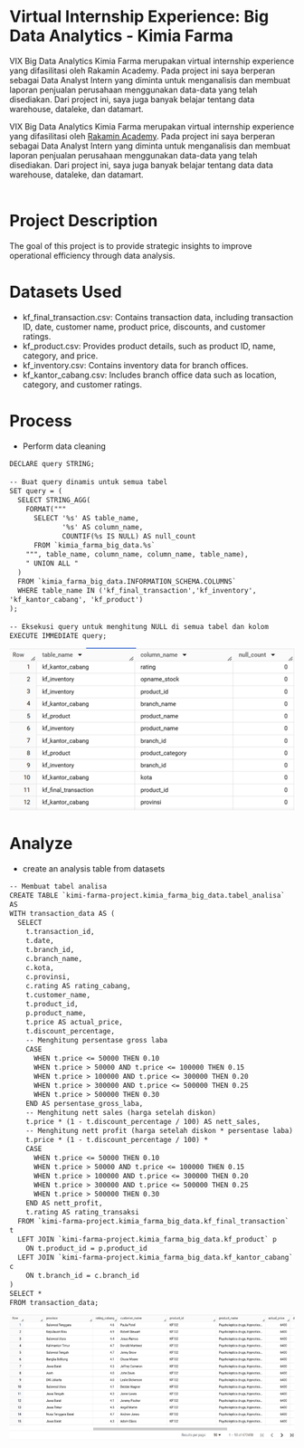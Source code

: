# Virtual Internship Experience: Big Data Analytics - Kimia Farma
VIX Big Data Analytics Kimia Farma merupakan virtual internship experience yang difasilitasi oleh Rakamin Academy. Pada project ini saya berperan sebagai Data Analyst Intern yang diminta untuk menganalisis dan membuat laporan penjualan perusahaan menggunakan data-data yang telah disediakan. Dari project ini, saya juga banyak belajar tentang data warehouse, dataleke, dan datamart.

VIX Big Data Analytics Kimia Farma merupakan virtual internship experience yang difasilitasi oleh [Rakamin Academy](https://www.rakamin.com/virtual-internship-experience/kimiafarma-big-data-analytics-virtual-internship-program). Pada project ini saya berperan sebagai Data Analyst Intern yang diminta untuk menganalisis dan membuat laporan penjualan perusahaan menggunakan data-data yang telah disediakan. Dari project ini, saya juga banyak belajar tentang data data warehouse, dataleke, dan datamart. <br>
<br>
# Project Description
The goal of this project is to provide strategic insights to improve operational efficiency through data analysis.
# Datasets Used
- kf_final_transaction.csv: Contains transaction data, including transaction ID, date, customer name, product price, discounts, and customer ratings.
- kf_product.csv: Provides product details, such as product ID, name, category, and price.
- kf_inventory.csv: Contains inventory data for branch offices.
- kf_kantor_cabang.csv: Includes branch office data such as location, category, and customer ratings.
  
# Process
- Perform data cleaning
```{r}
DECLARE query STRING;

-- Buat query dinamis untuk semua tabel
SET query = (
  SELECT STRING_AGG(
    FORMAT("""
      SELECT '%s' AS table_name, 
             '%s' AS column_name, 
             COUNTIF(%s IS NULL) AS null_count
      FROM `kimia_farma_big_data.%s`
    """, table_name, column_name, column_name, table_name),
    " UNION ALL "
  )
  FROM `kimia_farma_big_data.INFORMATION_SCHEMA.COLUMNS`
  WHERE table_name IN ('kf_final_transaction','kf_inventory', 'kf_kantor_cabang', 'kf_product')
);

-- Eksekusi query untuk menghitung NULL di semua tabel dan kolom
EXECUTE IMMEDIATE query;
```
![](https://github.com/hasbimaulanaa/Portoflio/blob/main/null.png)

# Analyze
- create an analysis table from datasets
```{r}
-- Membuat tabel analisa
CREATE TABLE `kimi-farma-project.kimia_farma_big_data.tabel_analisa` AS
WITH transaction_data AS (
  SELECT 
    t.transaction_id,
    t.date,
    t.branch_id,
    c.branch_name,
    c.kota,
    c.provinsi,
    c.rating AS rating_cabang,
    t.customer_name,
    t.product_id,
    p.product_name,
    t.price AS actual_price,
    t.discount_percentage,
    -- Menghitung persentase gross laba
    CASE
      WHEN t.price <= 50000 THEN 0.10
      WHEN t.price > 50000 AND t.price <= 100000 THEN 0.15
      WHEN t.price > 100000 AND t.price <= 300000 THEN 0.20
      WHEN t.price > 300000 AND t.price <= 500000 THEN 0.25
      WHEN t.price > 500000 THEN 0.30
    END AS persentase_gross_laba,
    -- Menghitung nett sales (harga setelah diskon)
    t.price * (1 - t.discount_percentage / 100) AS nett_sales,
    -- Menghitung nett profit (harga setelah diskon * persentase laba)
    t.price * (1 - t.discount_percentage / 100) *
    CASE
      WHEN t.price <= 50000 THEN 0.10
      WHEN t.price > 50000 AND t.price <= 100000 THEN 0.15
      WHEN t.price > 100000 AND t.price <= 300000 THEN 0.20
      WHEN t.price > 300000 AND t.price <= 500000 THEN 0.25
      WHEN t.price > 500000 THEN 0.30
    END AS nett_profit,
    t.rating AS rating_transaksi
  FROM `kimi-farma-project.kimia_farma_big_data.kf_final_transaction` t
  LEFT JOIN `kimi-farma-project.kimia_farma_big_data.kf_product` p
    ON t.product_id = p.product_id
  LEFT JOIN `kimi-farma-project.kimia_farma_big_data.kf_kantor_cabang` c
    ON t.branch_id = c.branch_id
)
SELECT *
FROM transaction_data;

```
![](https://github.com/hasbimaulanaa/Portoflio/blob/main/hasil3.png)
